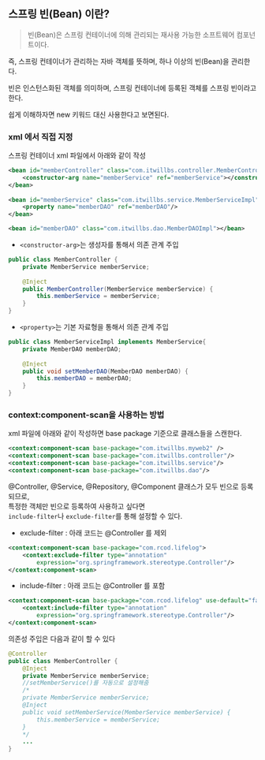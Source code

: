 ## 스프링 빈(Bean) 이란?

> 빈(Bean)은 스프링 컨테이너에 의해 관리되는 재사용 가능한 소프트웨어 컴포넌트이다. 

즉, 스프링 컨테이너가 관리하는 자바 객체를 뜻하며, 하나 이상의 빈(Bean)을 관리한다.

빈은 인스턴스화된 객체를 의미하며, 스프링 컨테이너에 등록된 객체를 스프링 빈이라고 한다. 

쉽게 이해하자면 new 키워드 대신 사용한다고 보면된다.

### xml 에서 직접 지정
스프링 컨테이너 xml 파일에서 아래와 같이 작성 
```xml
<bean id="memberController" class="com.itwillbs.controller.MemberController">
	<constructor-arg name="memberService" ref="memberService"></constructor-arg>
</bean>
	
<bean id="memberService" class="com.itwillbs.service.MemberServiceImpl">
	<property name="memberDAO" ref="memberDAO"/>
</bean>

<bean id="memberDAO" class="com.itwillbs.dao.MemberDAOImpl"></bean>
```
- `<constructor-arg>`는 생성자를 통해서 의존 관계 주입
```java
public class MemberController {
	private MemberService memberService;
	
	@Inject
	public MemberController(MemberService memberService) {
		this.memberService = memberService;
	}
}
```
- `<property>`는 기본 자료형을 통해서 의존 관계 주입
```java
public class MemberServiceImpl implements MemberService{
	private MemberDAO memberDAO;
	
	@Inject
	public void setMemberDAO(MemberDAO memberDAO) {
		this.memberDAO = memberDAO;
	}
}
```

### context:component-scan을 사용하는 방법
xml 파일에 아래와 같이 작성하면 base package 기준으로 클래스들을 스캔한다.
```xml
<context:component-scan base-package="com.itwillbs.myweb2" />
<context:component-scan base-package="com.itwillbs.controller"/>
<context:component-scan base-package="com.itwillbs.service"/>
<context:component-scan base-package="com.itwillbs.dao"/>
```
@Controller, @Service, @Repository, @Component 클래스가 모두 빈으로 등록되므로,  
특정한 객체만 빈으로 등록하여 사용하고 싶다면  
`include-filter`나 `exclude-filter`를 통해 설정할 수 있다.
- exclude-filter : 아래 코드는 @Controller 를 제외
```xml
<context:component-scan base-package="com.rcod.lifelog">
    <context:exclude-filter type="annotation" 
        expression="org.springframework.stereotype.Controller"/>
</context:component-scan>

```
- include-filter  : 아래 코드는 @Controller 를 포함
```xml
<context:component-scan base-package="com.rcod.lifelog" use-default="false">
    <context:include-filter type="annotation" 
        expression="org.springframework.stereotype.Controller"/>
</context:component-scan>
```

의존성 주입은 다음과 같이 할 수 있다
```java
@Controller
public class MemberController {
	@Inject
	private MemberService memberService;
    //setMemberService()를 자동으로 설정해줌
    /*
    private MemberService memberService;
	@Inject
	public void setMemberService(MemberService memberService) {
		this.memberService = memberService;
	}
	*/
	...
}
```
